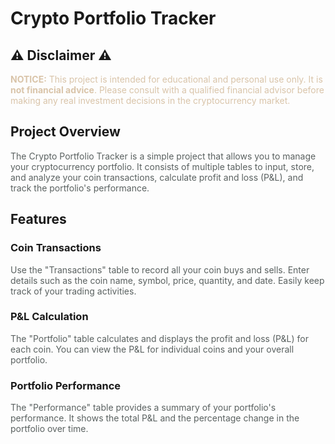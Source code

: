 # Crypto Portfolio Tracker

## ⚠️ Disclaimer ⚠️
<p style="color: #D9C4A9;"><strong>NOTICE:</strong> This project is intended for educational and personal use only. It is <strong>not financial advice</strong>. Please consult with a qualified financial advisor before making any real investment decisions in the cryptocurrency market.</p>

## Project Overview
<p style="color: #5A6160;">The Crypto Portfolio Tracker is a simple project that allows you to manage your cryptocurrency portfolio. It consists of multiple tables to input, store, and analyze your coin transactions, calculate profit and loss (P&L), and track the portfolio's performance.</p>

## Features

### Coin Transactions
<p style="color: #5A6160;">Use the "Transactions" table to record all your coin buys and sells. Enter details such as the coin name, symbol, price, quantity, and date. Easily keep track of your trading activities.</p>

### P&L Calculation
<p style="color: #5A6160;">The "Portfolio" table calculates and displays the profit and loss (P&L) for each coin. You can view the P&L for individual coins and your overall portfolio.</p>

### Portfolio Performance
<p style="color: #5A6160;">The "Performance" table provides a summary of your portfolio's performance. It shows the total P&L and the percentage change in the portfolio over time.</p>
